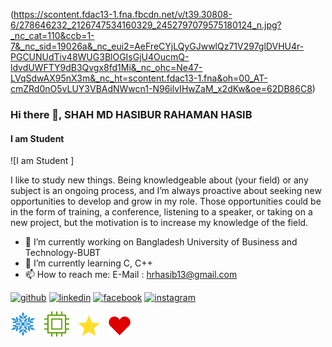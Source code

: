 (https://scontent.fdac13-1.fna.fbcdn.net/v/t39.30808-6/278646232_2126747534160329_2452797079575180124_n.jpg?_nc_cat=110&ccb=1-7&_nc_sid=19026a&_nc_eui2=AeFreCYjLQyGJwwlQz71V297glDVHU4r-PGCUNUdTiv48WUG3BlOGIsGjU4OucmQ-ldvdUWFTY9dB3Qvgx8fd1Mi&_nc_ohc=Ne47-LVqSdwAX95nX3m&_nc_ht=scontent.fdac13-1.fna&oh=00_AT-cmZRd0nO5vLUY3VBAdNWwcn1-N96ilvIHwZaM_x2dKw&oe=62DB86C8)
### Hi there 👋, SHAH MD HASIBUR RAHAMAN HASIB
#### I am Student 
![I am Student ]

I like to study new things. Being knowledgeable about (your field) or any subject is an ongoing process, and I’m always proactive about seeking new opportunities to develop and grow in my role. Those opportunities could be in the form of training, a conference, listening to a speaker, or taking on a new project, but the motivation is to increase my knowledge of the field.



- 🔭 I’m currently working on Bangladesh University of Business and Technology-BUBT 
- 🌱 I’m currently learning C, C++ 
- 📫 How to reach me: E-Mail : hrhasib13@gmail.com 


[<img src='https://cdn.jsdelivr.net/npm/simple-icons@3.0.1/icons/github.svg' alt='github' height='40'>](https://github.com/https://github.com/Hasib355)  [<img src='https://cdn.jsdelivr.net/npm/simple-icons@3.0.1/icons/linkedin.svg' alt='linkedin' height='40'>](https://www.linkedin.com/in/https://www.linkedin.com/in/hrhasib1//)  [<img src='https://cdn.jsdelivr.net/npm/simple-icons@3.0.1/icons/facebook.svg' alt='facebook' height='40'>](https://www.facebook.com/https://www.facebook.com/hr.hasib10012020)  [<img src='https://cdn.jsdelivr.net/npm/simple-icons@3.0.1/icons/instagram.svg' alt='instagram' height='40'>](https://www.instagram.com/https://instagram.com/__hr.hasib__?igshid=YmMyMTA2M2Y=/)  

<a href='https://archiveprogram.github.com/'><img src='https://raw.githubusercontent.com/acervenky/animated-github-badges/master/assets/acbadge.gif' width='40' height='40'></a> <a href='https://docs.github.com/en/developers'><img src='https://raw.githubusercontent.com/acervenky/animated-github-badges/master/assets/devbadge.gif' width='40' height='40'></a> <a href='https://stars.github.com/'><img src='https://raw.githubusercontent.com/acervenky/animated-github-badges/master/assets/starbadge.gif' width='35' height='35'></a> <a href='https://docs.github.com/en/github/supporting-the-open-source-community-with-github-sponsors'><img src='https://raw.githubusercontent.com/acervenky/animated-github-badges/master/assets/sponsorbadge.gif' width='35' height='35'></a> 

